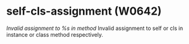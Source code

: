 # self-cls-assignment (W0642)
*Invalid assignment to %s in method* Invalid assignment to self or cls
in instance or class method respectively.
